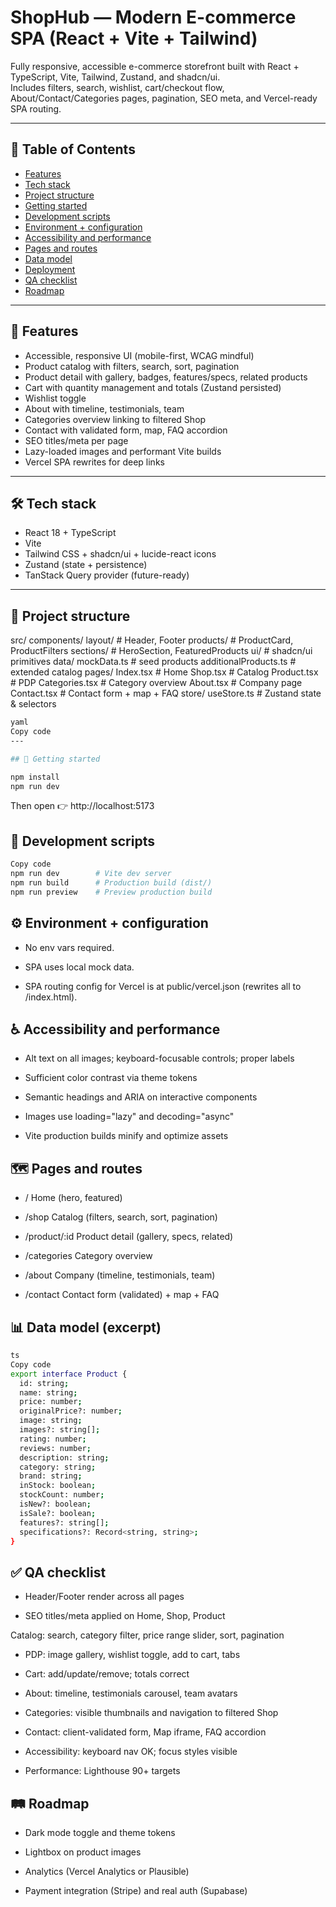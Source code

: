 # ShopHub — Modern E-commerce SPA (React + Vite + Tailwind)

Fully responsive, accessible e-commerce storefront built with React + TypeScript, Vite, Tailwind, Zustand, and shadcn/ui.  
Includes filters, search, wishlist, cart/checkout flow, About/Contact/Categories pages, pagination, SEO meta, and Vercel-ready SPA routing.

---

## 📑 Table of Contents
- [Features](#-features)
- [Tech stack](#-tech-stack)
- [Project structure](#-project-structure)
- [Getting started](#-getting-started)
- [Development scripts](#-development-scripts)
- [Environment + configuration](#-environment--configuration)
- [Accessibility and performance](#-accessibility-and-performance)
- [Pages and routes](#-pages-and-routes)
- [Data model](#-data-model)
- [Deployment](#-deployment-vercel)
- [QA checklist](#-qa-checklist)
- [Roadmap](#-roadmap)

---

## 🚀 Features
- Accessible, responsive UI (mobile-first, WCAG mindful)
- Product catalog with filters, search, sort, pagination
- Product detail with gallery, badges, features/specs, related products
- Cart with quantity management and totals (Zustand persisted)
- Wishlist toggle
- About with timeline, testimonials, team
- Categories overview linking to filtered Shop
- Contact with validated form, map, FAQ accordion
- SEO titles/meta per page
- Lazy-loaded images and performant Vite builds
- Vercel SPA rewrites for deep links

---

## 🛠️ Tech stack
- React 18 + TypeScript
- Vite
- Tailwind CSS + shadcn/ui + lucide-react icons
- Zustand (state + persistence)
- TanStack Query provider (future-ready)

---

## 📂 Project structure

src/
components/
layout/ # Header, Footer
products/ # ProductCard, ProductFilters
sections/ # HeroSection, FeaturedProducts
ui/ # shadcn/ui primitives
data/
mockData.ts # seed products
additionalProducts.ts # extended catalog
pages/
Index.tsx # Home
Shop.tsx # Catalog
Product.tsx # PDP
Categories.tsx # Category overview
About.tsx # Company page
Contact.tsx # Contact form + map + FAQ
store/
useStore.ts # Zustand state & selectors
```bash
yaml
Copy code
---

## 🏁 Getting started

npm install
npm run dev
```
Then open 👉 http://localhost:5173

## 📜 Development scripts
```bash
Copy code
npm run dev        # Vite dev server
npm run build      # Production build (dist/)
npm run preview    # Preview production build
```
## ⚙️ Environment + configuration
- No env vars required.

- SPA uses local mock data.

- SPA routing config for Vercel is at public/vercel.json (rewrites all to /index.html).

## ♿ Accessibility and performance
- Alt text on all images; keyboard-focusable controls; proper labels

- Sufficient color contrast via theme tokens

- Semantic headings and ARIA on interactive components

- Images use loading="lazy" and decoding="async"

- Vite production builds minify and optimize assets

 ## 🗺 Pages and routes
- / Home (hero, featured)

- /shop Catalog (filters, search, sort, pagination)

- /product/:id Product detail (gallery, specs, related)

- /categories Category overview

- /about Company (timeline, testimonials, team)

- /contact Contact form (validated) + map + FAQ

## 📊 Data model (excerpt)
```bash
ts
Copy code
export interface Product {
  id: string;
  name: string;
  price: number;
  originalPrice?: number;
  image: string;
  images?: string[];
  rating: number;
  reviews: number;
  description: string;
  category: string;
  brand: string;
  inStock: boolean;
  stockCount: number;
  isNew?: boolean;
  isSale?: boolean;
  features?: string[];
  specifications?: Record<string, string>;
}
```


## ✅ QA checklist
- Header/Footer render across all pages

- SEO titles/meta applied on Home, Shop, Product

Catalog: search, category filter, price range slider, sort, pagination

- PDP: image gallery, wishlist toggle, add to cart, tabs

- Cart: add/update/remove; totals correct

- About: timeline, testimonials carousel, team avatars

- Categories: visible thumbnails and navigation to filtered Shop

- Contact: client-validated form, Map iframe, FAQ accordion

- Accessibility: keyboard nav OK; focus styles visible

- Performance: Lighthouse 90+ targets

## 🛤 Roadmap
- Dark mode toggle and theme tokens

- Lightbox on product images

- Analytics (Vercel Analytics or Plausible)

- Payment integration (Stripe) and real auth (Supabase)
